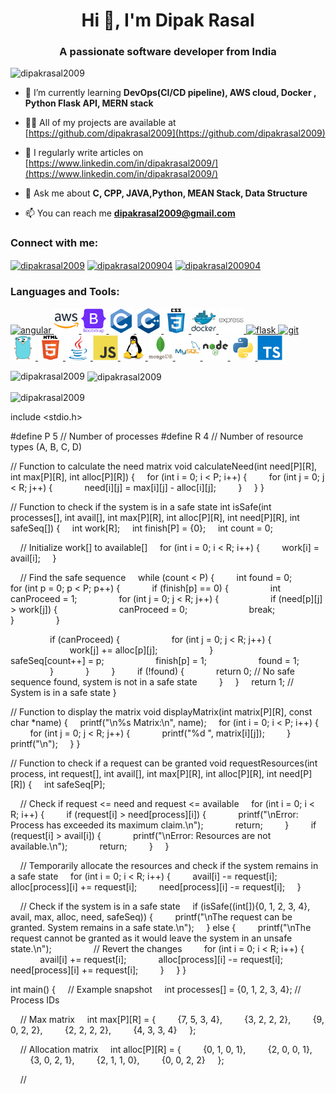 <h1 align="center">Hi 👋, I'm Dipak Rasal</h1>
<h3 align="center">A passionate software developer from India</h3>

<p align="left"> <img src="https://komarev.com/ghpvc/?username=dipakrasal2009&label=Profile%20views&color=0e75b6&style=flat" alt="dipakrasal2009" /> </p>

- 🌱 I’m currently learning **DevOps(CI/CD pipeline), AWS cloud, Docker , Python Flask API, MERN stack**
- 👨‍💻 All of my projects are available at [https://github.com/dipakrasal2009](https://github.com/dipakrasal2009)

- 📝 I regularly write articles on [https://www.linkedin.com/in/dipakrasal2009/](https://www.linkedin.com/in/dipakrasal2009/)

- 💬 Ask me about **C, CPP, JAVA,Python, MEAN Stack, Data Structure**

- 📫 You can reach me **dipakrasal2009@gmail.com**

<h3 align="left">Connect with me:</h3>
<p align="left">
<a href="https://linkedin.com/in/dipakrasal2009" target="blank"><img align="center" src="https://raw.githubusercontent.com/rahuldkjain/github-profile-readme-generator/master/src/images/icons/Social/linked-in-alt.svg" alt="dipakrasal2009" height="30" width="40" /></a>
<a href="https://www.hackerrank.com/dipakrasal200904" target="blank"><img align="center" src="https://raw.githubusercontent.com/rahuldkjain/github-profile-readme-generator/master/src/images/icons/Social/hackerrank.svg" alt="dipakrasal200904" height="30" width="40" /></a>
<a href="https://www.leetcode.com/dipakrasal200904" target="blank"><img align="center" src="https://raw.githubusercontent.com/rahuldkjain/github-profile-readme-generator/master/src/images/icons/Social/leet-code.svg" alt="dipakrasal200904" height="30" width="40" /></a>
</p>

<h3 align="left">Languages and Tools:</h3>
<p align="left"> <a href="https://angular.io" target="_blank" rel="noreferrer"> <img src="https://angular.io/assets/images/logos/angular/angular.svg" alt="angular" width="40" height="40"/> </a> <a href="https://aws.amazon.com" target="_blank" rel="noreferrer"> <img src="https://raw.githubusercontent.com/devicons/devicon/master/icons/amazonwebservices/amazonwebservices-original-wordmark.svg" alt="aws" width="40" height="40"/> </a> <a href="https://getbootstrap.com" target="_blank" rel="noreferrer"> <img src="https://raw.githubusercontent.com/devicons/devicon/master/icons/bootstrap/bootstrap-plain-wordmark.svg" alt="bootstrap" width="40" height="40"/> </a> <a href="https://www.cprogramming.com/" target="_blank" rel="noreferrer"> <img src="https://raw.githubusercontent.com/devicons/devicon/master/icons/c/c-original.svg" alt="c" width="40" height="40"/> </a> <a href="https://www.w3schools.com/cpp/" target="_blank" rel="noreferrer"> <img src="https://raw.githubusercontent.com/devicons/devicon/master/icons/cplusplus/cplusplus-original.svg" alt="cplusplus" width="40" height="40"/> </a> <a href="https://www.w3schools.com/css/" target="_blank" rel="noreferrer"> <img src="https://raw.githubusercontent.com/devicons/devicon/master/icons/css3/css3-original-wordmark.svg" alt="css3" width="40" height="40"/> </a> <a href="https://www.docker.com/" target="_blank" rel="noreferrer"> <img src="https://raw.githubusercontent.com/devicons/devicon/master/icons/docker/docker-original-wordmark.svg" alt="docker" width="40" height="40"/> </a> <a href="https://expressjs.com" target="_blank" rel="noreferrer"> <img src="https://raw.githubusercontent.com/devicons/devicon/master/icons/express/express-original-wordmark.svg" alt="express" width="40" height="40"/> </a> <a href="https://flask.palletsprojects.com/" target="_blank" rel="noreferrer"> <img src="https://www.vectorlogo.zone/logos/pocoo_flask/pocoo_flask-icon.svg" alt="flask" width="40" height="40"/> </a> <a href="https://git-scm.com/" target="_blank" rel="noreferrer"> <img src="https://www.vectorlogo.zone/logos/git-scm/git-scm-icon.svg" alt="git" width="40" height="40"/> </a> <a href="https://golang.org" target="_blank" rel="noreferrer"> <img src="https://raw.githubusercontent.com/devicons/devicon/master/icons/go/go-original.svg" alt="go" width="40" height="40"/> </a> <a href="https://www.w3.org/html/" target="_blank" rel="noreferrer"> <img src="https://raw.githubusercontent.com/devicons/devicon/master/icons/html5/html5-original-wordmark.svg" alt="html5" width="40" height="40"/> </a> <a href="https://www.java.com" target="_blank" rel="noreferrer"> <img src="https://raw.githubusercontent.com/devicons/devicon/master/icons/java/java-original.svg" alt="java" width="40" height="40"/> </a> <a href="https://developer.mozilla.org/en-US/docs/Web/JavaScript" target="_blank" rel="noreferrer"> <img src="https://raw.githubusercontent.com/devicons/devicon/master/icons/javascript/javascript-original.svg" alt="javascript" width="40" height="40"/> </a> <a href="https://www.linux.org/" target="_blank" rel="noreferrer"> <img src="https://raw.githubusercontent.com/devicons/devicon/master/icons/linux/linux-original.svg" alt="linux" width="40" height="40"/> </a> <a href="https://www.mongodb.com/" target="_blank" rel="noreferrer"> <img src="https://raw.githubusercontent.com/devicons/devicon/master/icons/mongodb/mongodb-original-wordmark.svg" alt="mongodb" width="40" height="40"/> </a> <a href="https://www.mysql.com/" target="_blank" rel="noreferrer"> <img src="https://raw.githubusercontent.com/devicons/devicon/master/icons/mysql/mysql-original-wordmark.svg" alt="mysql" width="40" height="40"/> </a> <a href="https://nodejs.org" target="_blank" rel="noreferrer"> <img src="https://raw.githubusercontent.com/devicons/devicon/master/icons/nodejs/nodejs-original-wordmark.svg" alt="nodejs" width="40" height="40"/> </a> <a href="https://www.python.org" target="_blank" rel="noreferrer"> <img src="https://raw.githubusercontent.com/devicons/devicon/master/icons/python/python-original.svg" alt="python" width="40" height="40"/> </a> <a href="https://www.typescriptlang.org/" target="_blank" rel="noreferrer"> <img src="https://raw.githubusercontent.com/devicons/devicon/master/icons/typescript/typescript-original.svg" alt="typescript" width="40" height="40"/> </a> </p>

<p><img align="left" src="https://github-readme-stats.vercel.app/api/top-langs?username=dipakrasal2009&show_icons=true&locale=en&layout=compact" alt="dipakrasal2009" /></p>

<p>&nbsp;<img align="center" src="https://github-readme-stats.vercel.app/api?username=dipakrasal2009&show_icons=true&locale=en" alt="dipakrasal2009" /></p>

<p><img align="center" src="https://github-readme-streak-stats.herokuapp.com/?user=dipakrasal2009&" alt="dipakrasal2009" /></p>









<!--## - 👋 Hi, I’m Dipak Rasal.
- 👀 I’m interested in learn a new Technology.
- 🌱 I’m currently learning in cloud computing with Full-stack web development at the LinuxWorld Informatics pvt. ltd.  under Mr.Vimal Daga sir mentorship.
- 💞️ Ask mi About C,CPP,JAVA,Data Structure,PHP,JavaScript,Typescript,python,Golang,Angular,Node.js,Express.js,MongoDB,HTML,CSS
- DevOps Tool : Docker
- 📫 You can reach me dipakrasal2009@gmail.com -->

<!---
dipakrasal2009/dipakrasal2009 is a ✨ special ✨ repository because its `README.md` (this file) appears on your GitHub profile.
You can click the Preview link to take a look at your changes.
--->





include <stdio.h>

#define P 5 // Number of processes
#define R 4 // Number of resource types (A, B, C, D)

// Function to calculate the need matrix
void calculateNeed(int need[P][R], int max[P][R], int alloc[P][R]) {
    for (int i = 0; i < P; i++) {
        for (int j = 0; j < R; j++) {
            need[i][j] = max[i][j] - alloc[i][j];
        }
    }
}

// Function to check if the system is in a safe state
int isSafe(int processes[], int avail[], int max[P][R], int alloc[P][R], int need[P][R], int safeSeq[]) {
    int work[R];
    int finish[P] = {0};
    int count = 0;

    // Initialize work[] to available[]
    for (int i = 0; i < R; i++) {
        work[i] = avail[i];
    }

    // Find the safe sequence
    while (count < P) {
        int found = 0;
        for (int p = 0; p < P; p++) {
            if (finish[p] == 0) {
                int canProceed = 1;
                for (int j = 0; j < R; j++) {
                    if (need[p][j] > work[j]) {
                        canProceed = 0;
                        break;
                    }
                }

                if (canProceed) {
                    for (int j = 0; j < R; j++) {
                        work[j] += alloc[p][j];
                    }
                    safeSeq[count++] = p;
                    finish[p] = 1;
                    found = 1;
                }
            }
        }
        if (!found) {
            return 0; // No safe sequence found, system is not in a safe state
        }
    }
    return 1; // System is in a safe state
}

// Function to display the matrix
void displayMatrix(int matrix[P][R], const char *name) {
    printf("\n%s Matrix:\n", name);
    for (int i = 0; i < P; i++) {
        for (int j = 0; j < R; j++) {
            printf("%d ", matrix[i][j]);
        }
        printf("\n");
    }
}

// Function to check if a request can be granted
void requestResources(int process, int request[], int avail[], int max[P][R], int alloc[P][R], int need[P][R]) {
    int safeSeq[P];

    // Check if request <= need and request <= available
    for (int i = 0; i < R; i++) {
        if (request[i] > need[process][i]) {
            printf("\nError: Process has exceeded its maximum claim.\n");
            return;
        }
        if (request[i] > avail[i]) {
            printf("\nError: Resources are not available.\n");
            return;
        }
    }

    // Temporarily allocate the resources and check if the system remains in a safe state
    for (int i = 0; i < R; i++) {
        avail[i] -= request[i];
        alloc[process][i] += request[i];
        need[process][i] -= request[i];
    }

    // Check if the system is in a safe state
    if (isSafe((int[]){0, 1, 2, 3, 4}, avail, max, alloc, need, safeSeq)) {
        printf("\nThe request can be granted. System remains in a safe state.\n");
    } else {
        printf("\nThe request cannot be granted as it would leave the system in an unsafe state.\n");
        
        // Revert the changes
        for (int i = 0; i < R; i++) {
            avail[i] += request[i];
            alloc[process][i] -= request[i];
            need[process][i] += request[i];
        }
    }
}

int main() {
    // Example snapshot
    int processes[] = {0, 1, 2, 3, 4}; // Process IDs

    // Max matrix
    int max[P][R] = {
        {7, 5, 3, 4},
        {3, 2, 2, 2},
        {9, 0, 2, 2},
        {2, 2, 2, 2},
        {4, 3, 3, 4}
    };

    // Allocation matrix
    int alloc[P][R] = {
        {0, 1, 0, 1},
        {2, 0, 0, 1},
        {3, 0, 2, 1},
        {2, 1, 1, 0},
        {0, 0, 2, 2}
    };

    //